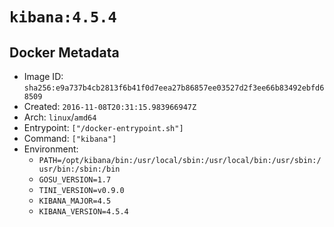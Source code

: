 # `kibana:4.5.4`

## Docker Metadata

- Image ID: `sha256:e9a737b4cb2813f6b41f0d7eea27b86857ee03527d2f3ee66b83492ebfd68509`
- Created: `2016-11-08T20:31:15.983966947Z`
- Arch: `linux`/`amd64`
- Entrypoint: `["/docker-entrypoint.sh"]`
- Command: `["kibana"]`
- Environment:
  - `PATH=/opt/kibana/bin:/usr/local/sbin:/usr/local/bin:/usr/sbin:/usr/bin:/sbin:/bin`
  - `GOSU_VERSION=1.7`
  - `TINI_VERSION=v0.9.0`
  - `KIBANA_MAJOR=4.5`
  - `KIBANA_VERSION=4.5.4`
